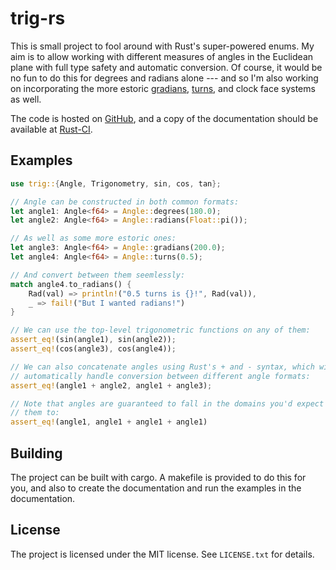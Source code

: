 # trig-rs

This is small project to fool around with Rust's super-powered enums. My aim is
to allow working with different measures of angles in the Euclidean plane with
full type safety and automatic conversion. Of course, it would be no fun to do
this for degrees and radians alone --- and so I'm also working on incorporating
the more estoric [gradians](https://en.wikipedia.org/wiki/Gradian),
[turns](https://en.wikipedia.org/wiki/Turn_(geometry)), and clock face systems
as well.

The code is hosted on [GitHub](https://github.com/atheriel/trig-rs), and a copy
of the documentation should be available at
[Rust-CI](http://www.rust-ci.org/atheriel/trig-rs/doc/trig/).

## Examples

```rust
use trig::{Angle, Trigonometry, sin, cos, tan};

// Angle can be constructed in both common formats:
let angle1: Angle<f64> = Angle::degrees(180.0);
let angle2: Angle<f64> = Angle::radians(Float::pi());

// As well as some more estoric ones:
let angle3: Angle<f64> = Angle::gradians(200.0);
let angle4: Angle<f64> = Angle::turns(0.5);

// And convert between them seemlessly:
match angle4.to_radians() {
    Rad(val) => println!("0.5 turns is {}!", Rad(val)),
    _ => fail!("But I wanted radians!")
}

// We can use the top-level trigonometric functions on any of them:
assert_eq!(sin(angle1), sin(angle2));
assert_eq!(cos(angle3), cos(angle4));

// We can also concatenate angles using Rust's + and - syntax, which will
// automatically handle conversion between different angle formats:
assert_eq!(angle1 + angle2, angle1 + angle3);

// Note that angles are guaranteed to fall in the domains you'd expect
// them to:
assert_eq!(angle1, angle1 + angle1 + angle1)
```

## Building

The project can be built with cargo. A makefile is provided to do this for you,
and also to create the documentation and run the examples in the documentation.

## License

The project is licensed under the MIT license. See `LICENSE.txt` for details.
